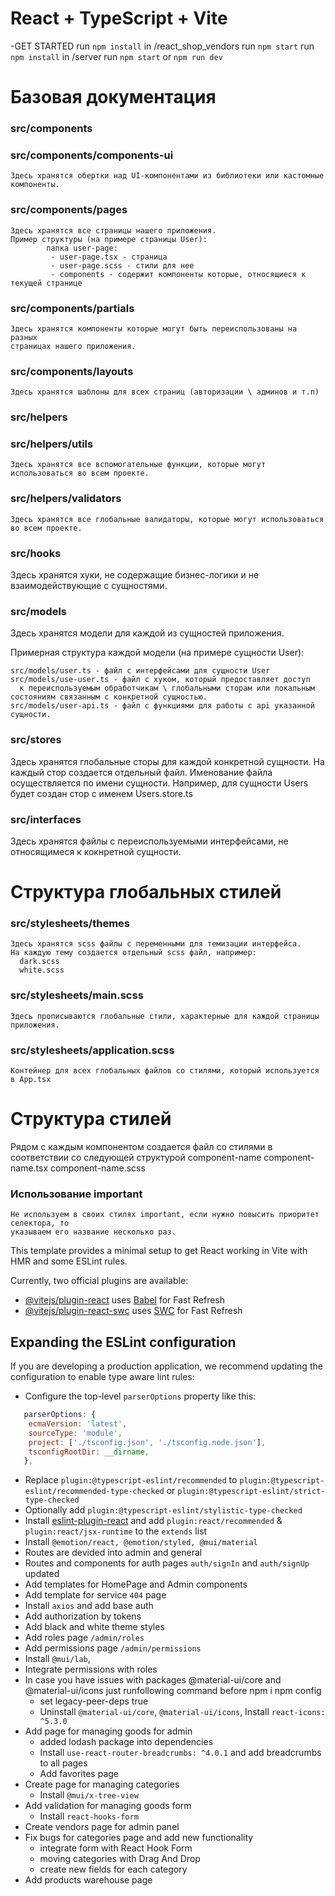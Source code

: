 # React + TypeScript + Vite

-GET STARTED
   run `npm install` in /react_shop_vendors
      run `npm start`
   run `npm install` in /server
      run `npm start` or `npm run dev`

# Базовая документация

### src/components

  ### src/components/components-ui
    Здесь хранятся обертки над UI-компонентами из библиотеки или кастомные компоненты.

  ### src/components/pages
    Здесь хранятся все страницы нашего приложения.
    Пример структуры (на примере страницы User):
            папка user-page:
             - user-page.tsx - страница
             - user-page.scss - стили для нее
             - components - содержит компоненты которые, относящиеся к текущей странице

  ### src/components/partials
    Здесь хранятся компоненты которые могут быть переиспользованы на разных
    страницах нашего приложения.

### src/components/layouts
    Здесь хранятся шаблоны для всех страниц (авторизации \ админов и т.п)


### src/helpers

  ### src/helpers/utils
    Здесь хранятся все вспомогательные функции, которые могут использоваться во всем проекте.

  ### src/helpers/validators
    Здесь хранятся все глобальные валидаторы, которые могут использоваться во всем проекте.

### src/hooks
  Здесь хранятся хуки, не содержащие бизнес-логики и не взаимодействующие с сущностями.

### src/models
  Здесь хранятся модели для каждой из сущностей приложения.
   
  Примерная структура каждой модели (на примере сущности User):

    src/models/user.ts - файл с интерфейсами для сущности User
    src/models/use-user.ts - файл с хуком, который предоставляет доступ 
      к переиспользуемым обработчикам \ глобальными сторам или локальным состояниям связанным с конкретной сущностью.
    src/models/user-api.ts - файл с функциями для работы с api указанной сущности.

### src/stores
  Здесь хранятся глобальные сторы для каждой конкретной сущности.
  На каждый стор создается отдельный файл. Именование файла осуществляется по имени сущности.
  Например, для сущности Users будет создан стор с именем Users.store.ts

### src/interfaces
  Здесь хранятся файлы с переиспользуемыми интерфейсами, не относящимеся к кокнретной сущности.

# Структура глобальных стилей

  ### src/stylesheets/themes 
    Здесь хранятся scss файлы с переменными для темизации интерфейса.
    На каждую тему создается отдельный scss файл, например:
      dark.scss
      white.scss

  ### src/stylesheets/main.scss  
    Здесь прописываются глобальные стили, характерные для каждой страницы приложения.
  
  ### src/stylesheets/application.scss
    Контейнер для всех глобальных файлов со стилями, который используется в App.tsx

# Структура стилей
  Рядом с каждым компонентом создается файл со стилями в соответствии со следующей структурой
    component-name
      component-name.tsx
      component-name.scss

  ### Использование important
    Не используем в своих стилях important, если нужно повысить приоритет селектора, то
    указываем его название несколько раз.

This template provides a minimal setup to get React working in Vite with HMR and some ESLint rules.

Currently, two official plugins are available:

- [@vitejs/plugin-react](https://github.com/vitejs/vite-plugin-react/blob/main/packages/plugin-react/README.md) uses [Babel](https://babeljs.io/) for Fast Refresh
- [@vitejs/plugin-react-swc](https://github.com/vitejs/vite-plugin-react-swc) uses [SWC](https://swc.rs/) for Fast Refresh

## Expanding the ESLint configuration

If you are developing a production application, we recommend updating the configuration to enable type aware lint rules:

- Configure the top-level `parserOptions` property like this:

```js
   parserOptions: {
    ecmaVersion: 'latest',
    sourceType: 'module',
    project: ['./tsconfig.json', './tsconfig.node.json'],
    tsconfigRootDir: __dirname,
   },
```
- Replace `plugin:@typescript-eslint/recommended` to `plugin:@typescript-eslint/recommended-type-checked` or `plugin:@typescript-eslint/strict-type-checked`
- Optionally add `plugin:@typescript-eslint/stylistic-type-checked`
- Install [eslint-plugin-react](https://github.com/jsx-eslint/eslint-plugin-react) and add `plugin:react/recommended` & `plugin:react/jsx-runtime` to the `extends` list
- Install `@emotion/react, @emotion/styled, @mui/material`
- Routes are devided into admin and general
- Routes and components for auth pages `auth/signIn` and `auth/signUp` updated
- Add templates for HomePage and Admin components
- Add template for service `404` page
- Install `axios` and add base auth
- Add authorization by tokens
- Add black and white theme styles
- Add roles page `/admin/roles`
- Add permissions page `/admin/permissions`
- Install `@mui/lab`,
- Integrate permissions with roles
- In case you have issues with packages @material-ui/core and @material-ui/icons just runfollowing command before npm i npm config 
  - set legacy-peer-deps true
  - Uninstall `@material-ui/core`, `@material-ui/icons`, Install `react-icons: ^5.3.0`
- Add page for managing goods for admin
  - added lodash package into dependencies
  - Install `use-react-router-breadcrumbs: ^4.0.1` and add breadcrumbs to all pages
  - Add favorites page
- Create page for managing categories
  - Install `@mui/x-tree-view`
- Add validation for managing goods form
  - Install `react-hooks-form`
- Create vendors page for admin panel
- Fix bugs for categories page and add new functionality
  - integrate form with React Hook Form
  - moving categories with Drag And Drop
  - create new fields for each category
- Add products warehouse page